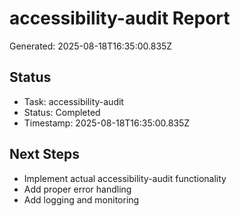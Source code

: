 # accessibility-audit Report

Generated: 2025-08-18T16:35:00.835Z

## Status
- Task: accessibility-audit
- Status: Completed
- Timestamp: 2025-08-18T16:35:00.835Z

## Next Steps
- Implement actual accessibility-audit functionality
- Add proper error handling
- Add logging and monitoring
